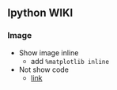 ## Ipython WIKI

### Image
- Show image inline
  - add ```%matplotlib inline```
- Not show code
  - [link](http://blog.nextgenetics.net/?e=102)
  
### 
